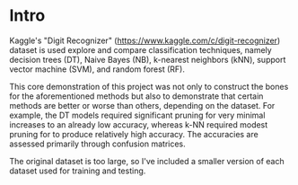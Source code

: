 # Intro

Kaggle's "Digit Recognizer" (https://www.kaggle.com/c/digit-recognizer) dataset is used explore and compare classification techniques, namely decision trees (DT), Naive Bayes (NB), k-nearest neighbors (kNN), support vector machine (SVM), and random forest (RF).

This core demonstration of this project was not only to construct the bones for the aforementioned methods but also to demonstrate that certain methods are better or worse than others, depending on the dataset. For example, the DT models required significant pruning for very minimal increases to an already low accuracy, whereas k-NN required modest pruning for to produce relatively high accuracy. The accuracies are assessed primarily through confusion matrices.

The original dataset is too large, so I've included a smaller version of each dataset used for training and testing.
